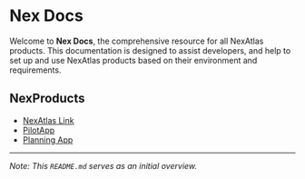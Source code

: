 # Nex Docs

Welcome to **Nex Docs**, the comprehensive resource for all NexAtlas products. This documentation is designed to assist developers, and help to set up and use NexAtlas products based on their environment and requirements.

## NexProducts

- [NexAtlas Link](./nexatlas-link/nexatlas-link.md)
- [PilotApp](./pilotapp/pilotapp.md)
- [Planning App](./planning/planning.md)



---

*Note: This `README.md` serves as an initial overview.*

